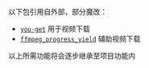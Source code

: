
以下包引用自外部，部分魔改：

+ [`you-get`][you-get] 用于视频下载
+ [`ffmpeg_progress_yield`][ffmpeg_progress_yield] 辅助视频下载

以上所需功能将会逐步继承至项目功能内

[you-get]: https://github.com/soimort/you-get
[ffmpeg_progress_yield]: https://github.com/slhck/ffmpeg-progress-yield
